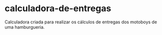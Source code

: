 # calculadora-de-entregas
Calculadora criada para realizar os cálculos de entregas dos motoboys de uma hamburgueria.
